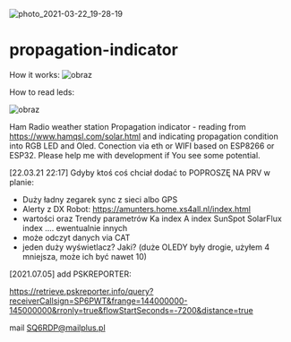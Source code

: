 ![photo_2021-03-22_19-28-19](https://user-images.githubusercontent.com/81185184/112064903-031aa380-8b64-11eb-93ca-15cc88de22ea.jpg)
# propagation-indicator

How it works:
![obraz](https://user-images.githubusercontent.com/81185184/112226786-ee571200-8c2e-11eb-981a-562b58530ab1.png)

How to read leds:

![obraz](https://user-images.githubusercontent.com/81185184/112227525-1bf08b00-8c30-11eb-84cd-57802c8dbb53.png)


Ham Radio weather station Propagation indicator - reading from https://www.hamqsl.com/solar.html and indicating propagation condition into RGB LED and Oled. Conection via eth or WIFI based on ESP8266 or ESP32. Please help me with development if You see some potential.


[22.03.21 22:17]
Gdyby ktoś coś chciał dodać to POPROSZĘ NA PRV
w planie:
- Duży ładny zegarek sync z sieci albo GPS
- Alerty z DX Robot: https://amunters.home.xs4all.nl/index.html
- wartości oraz Trendy parametrów Ka index A index SunSpot SolarFlux index .... ewentualnie innych
- może odczyt danych via CAT
- jeden duży wyświetlacz? Jaki? (duże OLEDY były drogie, użyłem 4 mniejsza, może ich być nawet 10)

[2021.07.05]
add PSKREPORTER:

https://retrieve.pskreporter.info/query?receiverCallsign=SP6PWT&frange=144000000-145000000&rronly=true&flowStartSeconds=-7200&distance=true


mail SQ6RDP@mailplus.pl
